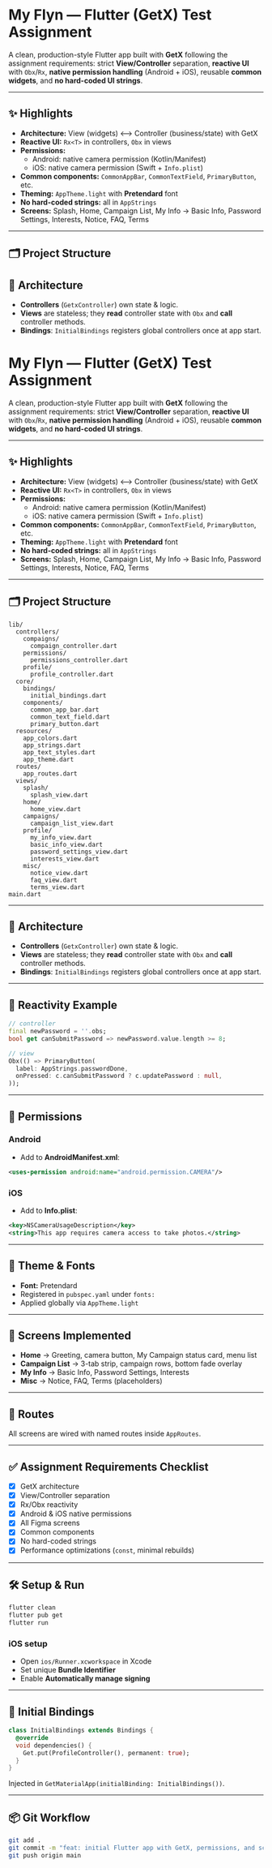 # My Flyn — Flutter (GetX) Test Assignment

A clean, production-style Flutter app built with **GetX** following the assignment requirements: strict **View/Controller** separation, **reactive UI** with `Obx`/`Rx`, **native permission handling** (Android + iOS), reusable **common widgets**, and **no hard-coded UI strings**.

---

## ✨ Highlights

- **Architecture:** View (widgets) ⟷ Controller (business/state) with GetX
- **Reactive UI:** `Rx<T>` in controllers, `Obx` in views
- **Permissions:**  
  - Android: native camera permission (Kotlin/Manifest)  
  - iOS: native camera permission (Swift + `Info.plist`)
- **Common components:** `CommonAppBar`, `CommonTextField`, `PrimaryButton`, etc.
- **Theming:** `AppTheme.light` with **Pretendard** font
- **No hard-coded strings:** all in `AppStrings`
- **Screens:** Splash, Home, Campaign List, My Info → Basic Info, Password Settings, Interests, Notice, FAQ, Terms

---

## 🗂️ Project Structure


## 🧱 Architecture

- **Controllers** (`GetxController`) own state & logic.  
- **Views** are stateless; they **read** controller state with `Obx` and **call** controller methods.  
- **Bindings**: `InitialBindings` registers global controllers once at app start.



# My Flyn — Flutter (GetX) Test Assignment

A clean, production-style Flutter app built with **GetX** following the assignment requirements: strict **View/Controller** separation, **reactive UI** with `Obx`/`Rx`, **native permission handling** (Android + iOS), reusable **common widgets**, and **no hard-coded UI strings**.

---

## ✨ Highlights

- **Architecture:** View (widgets) ⟷ Controller (business/state) with GetX
- **Reactive UI:** `Rx<T>` in controllers, `Obx` in views
- **Permissions:**  
  - Android: native camera permission (Kotlin/Manifest)  
  - iOS: native camera permission (Swift + `Info.plist`)
- **Common components:** `CommonAppBar`, `CommonTextField`, `PrimaryButton`, etc.
- **Theming:** `AppTheme.light` with **Pretendard** font
- **No hard-coded strings:** all in `AppStrings`
- **Screens:** Splash, Home, Campaign List, My Info → Basic Info, Password Settings, Interests, Notice, FAQ, Terms

---

## 🗂️ Project Structure

```
lib/
  controllers/
    compaigns/
      compaign_controller.dart
    permissions/
      permissions_controller.dart
    profile/
      profile_controller.dart
  core/
    bindings/
      initial_bindings.dart
    components/
      common_app_bar.dart
      common_text_field.dart
      primary_button.dart
  resources/
    app_colors.dart
    app_strings.dart
    app_text_styles.dart
    app_theme.dart
  routes/
    app_routes.dart
  views/
    splash/
      splash_view.dart
    home/
      home_view.dart
    campaigns/
      campaign_list_view.dart
    profile/
      my_info_view.dart
      basic_info_view.dart
      password_settings_view.dart
      interests_view.dart
    misc/
      notice_view.dart
      faq_view.dart
      terms_view.dart
main.dart
```

---

## 🧱 Architecture

- **Controllers** (`GetxController`) own state & logic.  
- **Views** are stateless; they **read** controller state with `Obx` and **call** controller methods.  
- **Bindings**: `InitialBindings` registers global controllers once at app start.

---

## 🔁 Reactivity Example

```dart
// controller
final newPassword = ''.obs;
bool get canSubmitPassword => newPassword.value.length >= 8;

// view
Obx(() => PrimaryButton(
  label: AppStrings.passwordDone,
  onPressed: c.canSubmitPassword ? c.updatePassword : null,
));
```

---

## 🔐 Permissions

### Android
- Add to **AndroidManifest.xml**:
```xml
<uses-permission android:name="android.permission.CAMERA"/>
```

### iOS
- Add to **Info.plist**:
```xml
<key>NSCameraUsageDescription</key>
<string>This app requires camera access to take photos.</string>
```

---

## 🎨 Theme & Fonts

- **Font:** Pretendard  
- Registered in `pubspec.yaml` under `fonts:`  
- Applied globally via `AppTheme.light`

---

## 📱 Screens Implemented

- **Home** → Greeting, camera button, My Campaign status card, menu list  
- **Campaign List** → 3-tab strip, campaign rows, bottom fade overlay  
- **My Info** → Basic Info, Password Settings, Interests  
- **Misc** → Notice, FAQ, Terms (placeholders)

---

## 🧭 Routes

All screens are wired with named routes inside `AppRoutes`.

---

## ✅ Assignment Requirements Checklist

- [x] GetX architecture  
- [x] View/Controller separation  
- [x] Rx/Obx reactivity  
- [x] Android & iOS native permissions  
- [x] All Figma screens  
- [x] Common components  
- [x] No hard-coded strings  
- [x] Performance optimizations (`const`, minimal rebuilds)

---

## 🛠️ Setup & Run

```bash
flutter clean
flutter pub get
flutter run
```

### iOS setup
- Open `ios/Runner.xcworkspace` in Xcode  
- Set unique **Bundle Identifier**  
- Enable **Automatically manage signing**

---

## 🔌 Initial Bindings

```dart
class InitialBindings extends Bindings {
  @override
  void dependencies() {
    Get.put(ProfileController(), permanent: true);
  }
}
```

Injected in `GetMaterialApp(initialBinding: InitialBindings())`.

---

## 📦 Git Workflow

```bash
git add .
git commit -m "feat: initial Flutter app with GetX, permissions, and screens"
git push origin main
```




